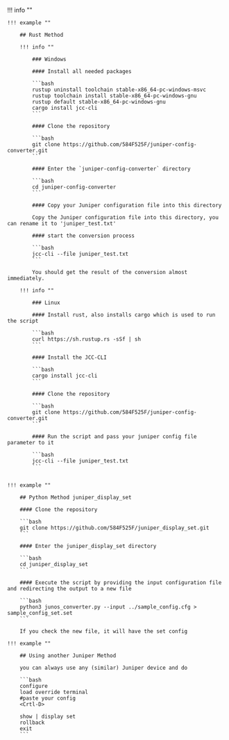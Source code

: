!!! info ""

    !!! example ""

        ## Rust Method

        !!! info ""

            ### Windows

            #### Install all needed packages

            ```bash
            rustup uninstall toolchain stable-x86_64-pc-windows-msvc
            rustup toolchain install stable-x86_64-pc-windows-gnu
            rustup default stable-x86_64-pc-windows-gnu
            cargo install jcc-cli
            ```

            #### Clone the repository

            ```bash
            git clone https://github.com/584F525F/juniper-config-converter.git
            ```

            #### Enter the `juniper-config-converter` directory

            ```bash
            cd juniper-config-converter
            ```

            #### Copy your Juniper configuration file into this directory

            Copy the Juniper configuration file into this directory, you can rename it to 'juniper_test.txt'

            #### start the conversion process

            ```bash
            jcc-cli --file juniper_test.txt
            ```

            You should get the result of the conversion almost immediately.

        !!! info ""
            
            ### Linux

            #### Install rust, also installs cargo which is used to run the script

            ```bash
            curl https://sh.rustup.rs -sSf | sh 
            ```

            #### Install the JCC-CLI

            ```bash
            cargo install jcc-cli
            ```

            #### Clone the repository

            ```bash
            git clone https://github.com/584F525F/juniper-config-converter.git
            ```

            #### Run the script and pass your juniper config file parameter to it

            ```bash
            jcc-cli --file juniper_test.txt
            ```


    !!! example ""

        ## Python Method juniper_display_set

        #### Clone the repository

        ```bash
        git clone https://github.com/584F525F/juniper_display_set.git
        ```

        #### Enter the juniper_display_set directory

        ```bash
        cd juniper_display_set
        ```

        #### Execute the script by providing the input configuration file and redirecting the output to a new file

        ```bash
        python3 junos_converter.py --input ../sample_config.cfg > sample_config_set.set
        ```

        If you check the new file, it will have the set config

    !!! example ""

        ## Using another Juniper Method

        you can always use any (similar) Juniper device and do

        ```bash
        configure
        load override terminal
        #paste your config
        <Crtl-D>

        show | display set
        rollback
        exit
        ```

